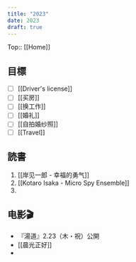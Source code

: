 ```yaml
---
title: "2023"
date: 2023
draft: true
---
```


Top:: [[Home]]

## 目標

- [ ] [[Driver's license]]
- [ ] [[买房]]
- [ ] [[换工作]]
- [ ] [[婚礼]]
- [ ] [[自拍婚纱照]]
- [ ] [[Travel]]

## 読書

1. [[岸见一郎 - 幸福的勇气]]
2. [[Kotaro Isaka - Micro Spy Ensemble]]
3. 


## 电影🎬

- 『湯道』2.23（木・祝）公開
- [[晨光正好]]
- 